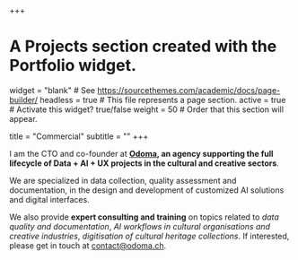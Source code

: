 +++
# A Projects section created with the Portfolio widget.
widget = "blank"  # See https://sourcethemes.com/academic/docs/page-builder/
headless = true  # This file represents a page section.
active = true  # Activate this widget? true/false
weight = 50  # Order that this section will appear.

title = "Commercial"
subtitle = ""
+++

I am the CTO and co-founder at **[Odoma](https://www.odoma.ch), an agency supporting the full lifecycle of Data + AI + UX projects in the cultural and creative sectors**. 

We are specialized in data collection, quality assessment and documentation, in the design and development of customized AI solutions and digital interfaces.

We also provide **expert consulting and training** on topics related to *data quality and documentation*, *AI workflows in cultural organisations and creative industries*, *digitisation of cultural heritage collections*. If interested, please get in touch at <contact@odoma.ch>.
